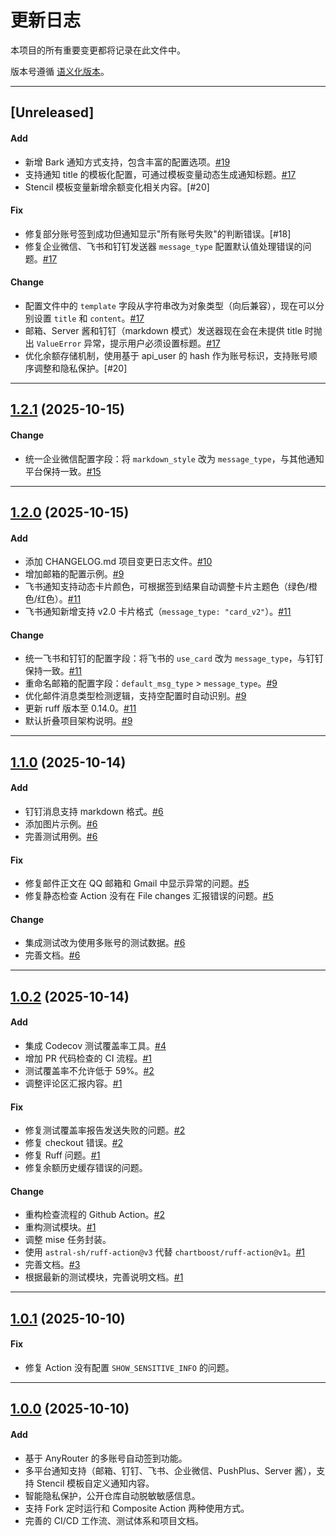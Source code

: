 # 更新日志

本项目的所有重要变更都将记录在此文件中。

版本号遵循 [语义化版本](https://semver.org/lang/zh-CN/)。

---

## [Unreleased]

#### Add
* 新增 Bark 通知方式支持，包含丰富的配置选项。[#19]
* 支持通知 title 的模板化配置，可通过模板变量动态生成通知标题。[#17]
* Stencil 模板变量新增余额变化相关内容。[#20]

#### Fix
* 修复部分账号签到成功但通知显示"所有账号失败"的判断错误。[#18]
* 修复企业微信、飞书和钉钉发送器 `message_type` 配置默认值处理错误的问题。[#17]

#### Change
* 配置文件中的 `template` 字段从字符串改为对象类型（向后兼容），现在可以分别设置 `title` 和 `content`。[#17]
* 邮箱、Server 酱和钉钉（markdown 模式）发送器现在会在未提供 title 时抛出 `ValueError` 异常，提示用户必须设置标题。[#17]
* 优化余额存储机制，使用基于 api_user 的 hash 作为账号标识，支持账号顺序调整和隐私保护。[#20]

---

## [1.2.1] (2025-10-15)

#### Change
* 统一企业微信配置字段：将 `markdown_style` 改为 `message_type`，与其他通知平台保持一致。[#15]

---

## [1.2.0] (2025-10-15)

#### Add
* 添加 CHANGELOG.md 项目变更日志文件。[#10]
* 增加邮箱的配置示例。[#9]
* 飞书通知支持动态卡片颜色，可根据签到结果自动调整卡片主题色（绿色/橙色/红色）。[#11]
* 飞书通知新增支持 v2.0 卡片格式（`message_type: "card_v2"`）。[#11]

#### Change
* 统一飞书和钉钉的配置字段：将飞书的 `use_card` 改为 `message_type`，与钉钉保持一致。[#11]
* 重命名邮箱的配置字段：`default_msg_type` > `message_type`。[#9]
* 优化邮件消息类型检测逻辑，支持空配置时自动识别。[#9]
* 更新 ruff 版本至 0.14.0。[#11]
* 默认折叠项目架构说明。[#9]

---

## [1.1.0] (2025-10-14)

#### Add
* 钉钉消息支持 markdown 格式。[#6]
* 添加图片示例。[#6]
* 完善测试用例。[#6]

#### Fix
* 修复邮件正文在 QQ 邮箱和 Gmail 中显示异常的问题。[#5]
* 修复静态检查 Action 没有在 File changes 汇报错误的问题。[#5]

#### Change
* 集成测试改为使用多账号的测试数据。[#6]
* 完善文档。[#6]

---

## [1.0.2] (2025-10-14)

#### Add
* 集成 Codecov 测试覆盖率工具。[#4]
* 增加 PR 代码检查的 CI 流程。[#1]
* 测试覆盖率不允许低于 59%。[#2]
* 调整评论区汇报内容。[#1]

#### Fix
* 修复测试覆盖率报告发送失败的问题。[#2]
* 修复 checkout 错误。[#2]
* 修复 Ruff 问题。[#1]
* 修复余额历史缓存错误的问题。

#### Change
* 重构检查流程的 Github Action。[#2]
* 重构测试模块。[#1]
* 调整 mise 任务封装。
* 使用 `astral-sh/ruff-action@v3` 代替 `chartboost/ruff-action@v1`。[#1]
* 完善文档。[#3]
* 根据最新的测试模块，完善说明文档。[#1]

---

## [1.0.1] (2025-10-10)

#### Fix
* 修复 Action 没有配置 `SHOW_SENSITIVE_INFO` 的问题。

---

## [1.0.0] (2025-10-10)

#### Add
* 基于 AnyRouter 的多账号自动签到功能。
* 多平台通知支持（邮箱、钉钉、飞书、企业微信、PushPlus、Server 酱），支持 Stencil 模板自定义通知内容。
* 智能隐私保护，公开仓库自动脱敏敏感信息。
* 支持 Fork 定时运行和 Composite Action 两种使用方式。
* 完善的 CI/CD 工作流、测试体系和项目文档。

[1.2.1]: https://github.com/rakuyoMo/autocheck-anyrouter/releases/tag/v1.2.0
[1.2.0]: https://github.com/rakuyoMo/autocheck-anyrouter/releases/tag/v1.2.0
[1.1.0]: https://github.com/rakuyoMo/autocheck-anyrouter/releases/tag/v1.1.0
[1.0.2]: https://github.com/rakuyoMo/autocheck-anyrouter/releases/tag/v1.0.2
[1.0.1]: https://github.com/rakuyoMo/autocheck-anyrouter/releases/tag/v1.0.1
[1.0.0]: https://github.com/rakuyoMo/autocheck-anyrouter/releases/tag/v1.0.0

[#1]: https://github.com/rakuyoMo/autocheck-anyrouter/pull/1
[#2]: https://github.com/rakuyoMo/autocheck-anyrouter/pull/2
[#3]: https://github.com/rakuyoMo/autocheck-anyrouter/pull/3
[#4]: https://github.com/rakuyoMo/autocheck-anyrouter/pull/4
[#5]: https://github.com/rakuyoMo/autocheck-anyrouter/pull/5
[#6]: https://github.com/rakuyoMo/autocheck-anyrouter/pull/6
[#9]: https://github.com/rakuyoMo/autocheck-anyrouter/pull/9
[#10]: https://github.com/rakuyoMo/autocheck-anyrouter/pull/10
[#11]: https://github.com/rakuyoMo/autocheck-anyrouter/pull/11
[#15]: https://github.com/rakuyoMo/autocheck-anyrouter/pull/15
[#17]: https://github.com/rakuyoMo/autocheck-anyrouter/pull/17
[#19]: https://github.com/rakuyoMo/autocheck-anyrouter/pull/19